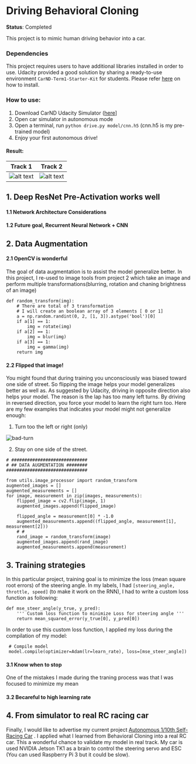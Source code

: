 Driving Behavioral Cloning
==========================

**Status**: Completed

This project is to mimic human driving behavior into a car. 



### Dependencies

This project requires users to have additional libraries installed in order to use. Udacity provided a good solution by sharing  a ready-to-use environment `CarND-Term1-Starter-Kit` for students. Please refer [here](https://github.com/udacity/CarND-Term1-Starter-Kit/blob/master/doc/configure_via_anaconda.md) on how to install.

### How to use:

1. Download CarND Udacity Simulator ([here]()]
2. Open car simulator in autonomous mode
3. Open a terminal, run `python drive.py model/cnn.h5` (cnn.h5 is my pre-trained model)
4. Enjoy your first autonomous drive!

#### Result:

| Track 1       | Track 2       | 
| ------------- |---------------|
| ![alt text](https://github.com/dat-ai/behavioral-cloning/blob/master/docs/track1.gif)      | ![alt text](https://github.com/dat-ai/behavioral-cloning/blob/master/docs/track2.gif)|

    
## 1. Deep ResNet Pre-Activation works well

#### 1.1 Network Architecture Considerations

#### 1.2 Future goal, Recurrent Neural Network + CNN

## 2. Data Augmentation

#### 2.1 OpenCV is wonderful
The goal of data augmentation is to assist the model generalize better. In this project, I re-used to image tools from project 2 which take an image and perform multiple transformations(blurring, rotation and chaning brightness of an image)
```shell
def random_transform(img):
    # There are total of 3 transformation
    # I will create an boolean array of 3 elements [ 0 or 1]
    a = np.random.randint(0, 2, [1, 3]).astype('bool')[0]
    if a[1] == 1:
        img = rotate(img)
    if a[2] == 1:
        img = blur(img)
    if a[3] == 1:
        img = gamma(img)
    return img
```
#### 2.2 Flipped that image!

You might found that during training you unconsciously was biased toward one side of street. So flipping the image helps your model generalizes better as well as. As suggested by Udacity, driving in opposite direction also helps your model. The reason is the lap has too many left turns. By driving in reversed direction, you force your model to learn the right turn too. Here are my few examples that indicates your model might not generalize enough:

1. Turn too the left or right (only)

![bad-turn]()

2. Stay on one side of the street.

```shell
# #############################
# ## DATA AUGMENTATION ########
###############################

from utils.image_processor import random_transform
augmented_images = []
augmented_measurements = []
for image, measurement in zip(images, measurements):
    flipped_image = cv2.flip(image, 1)
    augmented_images.append(flipped_image)

    flipped_angle = measurement[0] * -1.0
    augmented_measurements.append((flipped_angle, measurement[1], measurement[2]))
    # #
    rand_image = random_transform(image)
    augmented_images.append(rand_image)
    augmented_measurements.append(measurement)
```

## 3. Training strategies

In this particular project, training goal is to minimize the loss (mean square root errors) of the steering angle. In my labels, I had `[steering_angle, throttle, speed]` (to make it work on the RNN), I had to write a custom loss function as following:
```shell
def mse_steer_angle(y_true, y_pred):
    ''' Custom loss function to minimize Loss for steering angle '''
    return mean_squared_error(y_true[0], y_pred[0])
```

In order to use this custom loss function, I applied my loss during the compilation of my model:
```shell
 # Compile model
 model.compile(optimizer=Adam(lr=learn_rate), loss=[mse_steer_angle])

```
#### 3.1 Know when to stop
One of the mistakes I made during the traning process was that I was focused to minimize my mean
#### 3.2 Becareful to high learning rate

## 4. From simulator to real RC racing car

Finally, I would like to advertise my current project [Autonomous 1/10th Self-Racing Car](https://github.com/dat-ai/jetson-car) . I applied  what I learned from Behavioral Cloning into a real RC car. This a wonderful chance to validate my model in real track. My car is used NVIDIA Jetson TK1 as a brain to control the steering servo and ESC (You can used Raspberry Pi 3 but it could be slow).
